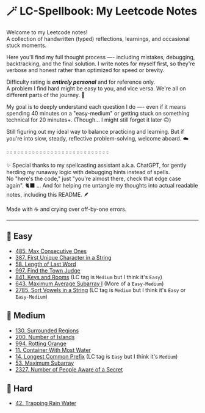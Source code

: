 # 🪄 LC-Spellbook: My Leetcode Notes

Welcome to my Leetcode notes!  
A collection of handwritten (typed) reflections, learnings, and occasional stuck moments.

Here you'll find my full thought process —- including mistakes, debugging, backtracking, and the final solution. I write notes for myself first, so they're verbose and honest rather than optimized for speed or brevity.

Difficulty rating is **_entirely personal_** and for reference only.  
A problem I find hard might be easy to you, and vice versa. We're all on different parts of the journey. 🐾

My goal is to deeply understand each question I do —- even if it means spending 40 minutes on a "easy-medium" or getting stuck on something technical for 20 minutes+. (Though... I might still forget it later 🙃)

Still figuring out my ideal way to balance practicing and learning. But if you're into slow, steady, reflective problem-solving, welcome aboard. ☁️

ᵕ̈ ᵕ̈ ᵕ̈ ᵕ̈ ᵕ̈ ᵕ̈ ᵕ̈ ᵕ̈ ᵕ̈ ᵕ̈ ᵕ̈ ᵕ̈ ᵕ̈ ᵕ̈ ᵕ̈ ᵕ̈ ᵕ̈ ᵕ̈ ᵕ̈ ᵕ̈ ᵕ̈ ᵕ̈ ᵕ̈ ᵕ̈ ᵕ̈ ᵕ̈ ᵕ̈ ᵕ̈

✨ Special thanks to my spellcasting assistant a.k.a. ChatGPT,
for gently herding my runaway logic with debugging hints instead of spells.  
No "here's the code," just "you're almost there, check that edge case again". 🐈‍⬛
... And for helping me untangle my thoughts into actual readable notes, including this README. 🪶

Made with ☕️ and crying over off-by-one errors.

---

## 📘 Easy

- [485. Max Consecutive Ones](./arrays-strings/lc_0485_max_consecutive_ones/lc_0485_notes.md)
- [387. First Unique Character in a String](./arrays-strings/lc_387_first_unique_character_in_a_string/lc_387_notes.md)
- [58. Length of Last Word](./arrays-strings/lc_0058_length_of_last_word/lc_0058_notes.md)
- [997. Find the Town Judge](./graphs/lc_0997_find_the_town_judge/lc_0997_notes.md)
- [841. Keys and Rooms](./graphs/lc_0841_keys_and_rooms/lc_0841_notes.md) (LC tag is `Medium` but I think it's `Easy`)
- [643. Maximum Average Subarray I](./arrays-strings/lc_0643_maximum_average_subarray_i/lc_0643_notes.md) (More of a `Easy-Medium`)
- [2785. Sort Vowels in a String](./arrays-strings/lc_2785_sort_vowels_in_a_string/lc_2785_notes.md) (LC tag is `Medium` but I think it's `Easy` or `Easy-Medium`)

## 📗 Medium

- [130. Surrounded Regions](./2d-arrays/lc_130_surrounded_regions/lc_130_notes.md)
- [200. Number of Islands](./2d-arrays/lc_200_number_of_islands//lc_200_notes.md)
- [994. Rotting Orange](./2d-arrays/lc_994_rotting_oranges/lc_994_notes.md)
- [11. Container With Most Water](./arrays-strings/lc_0011_container_with_most_water/lc_0011_notes.md)
- [14. Longest Common Prefix](./arrays-strings/lc_0014_longest_common_prefix/lc_0014_notes.md) (LC tag is `Easy` but I think it's `Medium`)
- [53. Maximum Subarray](./dp/lc_0053_maximum_subarray/lc_0053_notes.md)
- [2327. Number of People Aware of a Secret](./dp/lc_2327_number_of_people_aware_of_a_secret/lc_2327_notes.md)

## 📕 Hard

- [42. Trapping Rain Water](./arrays-strings/lc_0042_trapping_rain_water/lc_042_notes.md)
